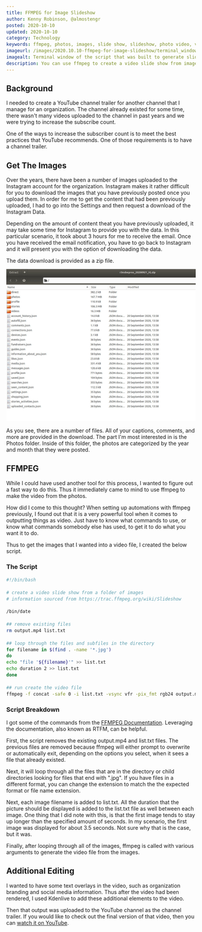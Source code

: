 ```yaml
---
title: FFMPEG for Image Slideshow
author: Kenny Robinson, @almostengr
posted: 2020-10-10
updated: 2020-10-10
category: Technology
keywords: ffmpeg, photos, images, slide show, slideshow, photo video, video from photos
imageurl: /images/2020.10.10-ffmpeg-for-image-slideshow/terminal_window.jpg
imagealt: Terminal window of the script that was built to generate slideshow video from images.
description: You can use ffmpeg to create a video slide show from images.
---
```


## Background

I needed to create a YouTube channel trailer for another channel that I manage for an organization.
The channel already existed for some time, there wasn't many videos uploaded to the channel in past years
and we were trying to increase the subscribe count.

One of the ways to increase the subscriber count is to meet the best practices that YouTube recommends.
One of those requirements is to have a channel trailer.

## Get The Images

Over the years, there have been a number of images uploaded to the Instagram account for the organization.
Instagram makes it rather difficult for you to download the images that you have previously posted once
you upload them. In order for me to get the content that had been previously uploaded, I had to go into
the Settings and then request a download of the Instagram Data.

Depending on the amount of content theat you have previously uploaded, it may take some time for Instagram
to provide you with the data. In this particular scenario, it took about 3 hours for me to receive the email.
Once you have received the email notification, you have to go back to Instagram and it will present you
with the option of downloading the data.

The data download is provided as a zip file.

![Screenshot of data download zip file](/images/2020.10.10-ffmpeg-for-image-slideshow/download_archive.jpg)

As you see, there are a number of files. All of your captions, comments, and more are provided in the download.
The part I'm most interested in is the Photos folder. Inside of this folder, the photos are categorized by
the year and month that they were posted.

## FFMPEG

While I could have used another tool for this process, I wanted to figure out a fast way to do this. Thus it
immediately came to mind to use ffmpeg to make the video from the photos.

How did I come to this thought? When setting up automations with ffmpeg previously, I found out that it is a
very powerful tool when it comes to outputting things as video. Just have to know what commands to use, or
know what commands somebody else has used, to get it to do what you want it to do.

Thus to get the images that I wanted into a video file, I created the below script.

### The Script

```bash
#!/bin/bash

# create a video slide show from a folder of images
# information sourced from https://trac.ffmpeg.org/wiki/Slideshow

/bin/date

## remove existing files
rm output.mp4 list.txt

## loop through the files and subfiles in the directory
for filename in $(find . -name '*.jpg')
do
echo "file '${filename}'" >> list.txt
echo duration 2 >> list.txt
done

## run create the video file
ffmpeg -f concat -safe 0 -i list.txt -vsync vfr -pix_fmt rgb24 output.mp4
```

### Script Breakdown

I got some of the commands from the 
<a href="https://trac.ffmpeg.org/wiki/Slideshow" target="_blank">FFMPEG Documentation</a>. 
Leveraging the documentation, also known as RTFM, can be helpful.

First, the script removes the existing output.mp4 and list.txt files. The previous files are removed because
ffmpeg will either prompt to overwrite or automatically exit, depending on the options you select, when it
sees a file that already existed.

Next, it will loop through all the files that are in the directory or child directories looking for files
that end with ".jpg". If you have files in a different format, you can change the extension to match the
the expected format or file name extension.

Next, each image filename is added to list.txt. All the duration that the picture should be displayed is
added to the list.txt file as well between each image. One thing that I did note with this, is that the
first image tends to stay up longer than the specified amount of seconds. In my scenario, the first image
was displayed for about 3.5 seconds. Not sure why that is the case, but it was.

Finally, after looping through all of the images, ffmpeg is called with various arguments to generate
the video file from the images.

## Additional Editing

I wanted to have some text overlays in the video, such as organization branding and social media information. 
Thus after the video had been rendered, I used Kdenlive to add these additional elements to the video. 

Then that output was uploaded to the YouTube channel as the channel trailer. If you would like to check out 
the final version of that video, then you can
<a href="https://www.youtube.com/watch?v=-gWFbSxNA0E" target="_blank">watch it on YouTube</a>.
